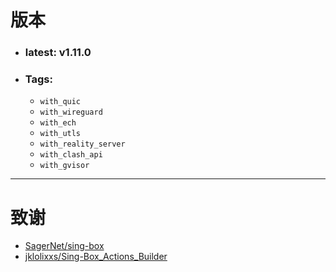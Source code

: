 # 版本

- ### **latest**: v1.11.0
- ### **Tags**:
  - `with_quic`
  - `with_wireguard`
  - `with_ech`
  - `with_utls`
  - `with_reality_server`
  - `with_clash_api`
  - `with_gvisor`

---

# 致谢

- [SagerNet/sing-box](https://github.com/sagernet/sing-box)
- [jklolixxs/Sing-Box_Actions_Builder](https://github.com/jklolixxs/Sing-Box_Actions_Builder)
